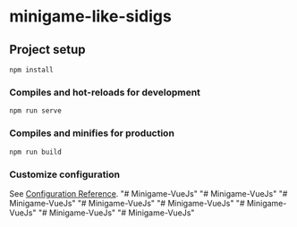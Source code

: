 # minigame-like-sidigs

## Project setup
```
npm install
```

### Compiles and hot-reloads for development
```
npm run serve
```

### Compiles and minifies for production
```
npm run build
```

### Customize configuration
See [Configuration Reference](https://cli.vuejs.org/config/).
"# Minigame-VueJs" 
"# Minigame-VueJs" 
"# Minigame-VueJs" 
"# Minigame-VueJs" 
"# Minigame-VueJs" 
"# Minigame-VueJs" 
"# Minigame-VueJs" 
"# Minigame-VueJs" 
